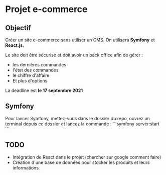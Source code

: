 # Projet e-commerce

## Objectif

Créer un site e-commerce sans utiliser un CMS. On utilisera **Symfony** et **React.js**.

Le site doit être sécurisé et doit avoir un back office afin de gérer :

- les dernières commandes
- l'état des commandes
- le chiffre d'affaire
- Et plus d'options

La deadline est **le 17 septembre 2021**

## Symfony

Pour lancer Symfony, mettez-vous dans le dossier du repo, ouvrez un terminal depuis ce dossier et lancez la commande :
`̀ ̀ 
symfony server:start
``̀

## TODO

- Intégration de React dans le projet (chercher sur google comment faire)
- Création d'une base de données pour stocker les produits et leurs informations.
